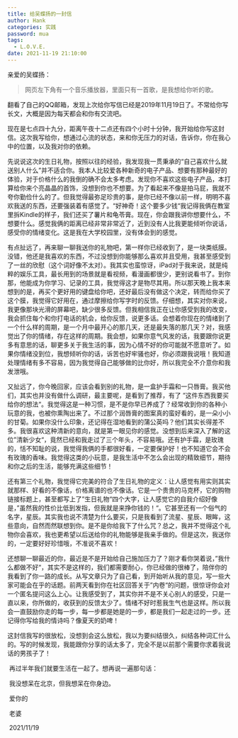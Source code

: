 ```yaml
---
title: 给吴蝶扬的一封信
author: Hank
categories: 实践
password: mua
tags:
  - L.O.V.E.
date: 2021-11-19 21:10:00
---
```


亲爱的吴蝶扬：

> 网页左下角有一个音乐播放器，里面只有一首歌，是我想给你听的歌。

​		翻看了自己的QQ邮箱，发现上次给你写信已经是2019年11月19日了。不常给你写长文，大概是因为每天都会和你有交流吧。

​		现在是七点四十九分，距离午夜十二点还有四个小时十分钟，我开始给你写这封信。这次我写给你，想通过心流的状态，来和你无压力的对话，告诉你，你在我心中的位置，以及我对你的依赖。

​		先说说这次的生日礼物，按照以往的经验，我发现我一贯秉承的“自己喜欢什么就送别人什么”并不适合你。我本人比较爱各种新奇的电子产品、想要有那种最好的体验，对于价格什么的我倒的确不会太多考虑。发现你不喜欢这些电子产品，本打算给你来个亮晶晶的首饰，没想到你也不想要。为了看起来不像是拍马屁，我就不夸你勤俭什么的了。但我觉得最弥足珍贵的事，是你已经不像以前一样，明明不喜欢我送的东西，还要强装着有感觉了。“好神奇！这个要多少钱“我记得我俩在教室里拆Kindle的样子，我们还买了薯片和龟苓膏。现在，你会跟我讲你想要什么，不想要什么。感觉我俩的距离已经非常非常近了，近到没有人比我更能倾听你说话，感受你的情绪变化。这是我在大学校园里，没有体会到的感觉。

​		有点扯远了，再来聊一聊我送你的礼物吧，第一样你已经收到了，是一块类纸膜。没错，他还是我喜欢的东西，不过没想到你能够那么喜欢并且受用，我甚至感受到了一丝的欣慰（这个词好像不太对）。我其实也蛮惊讶，iPad对于我来说，就是纯粹的娱乐工具，最长用到的场景就是看视频，看漫画都很少，更别说看书了。到你那，他能成为你学习、记录的工具，我觉得这才是物尽其用。所以那天晚上我本来想到的是，再买个更好用的键盘给你吧，还好最后没有做这个决定，转而给你买了这个膜，我觉得它好用在，通过摩擦给你写字时的反馈。仔细想，其实对你来说，我更像那块光滑的屏幕吧，缺少很多反馈。但我相信我正在让你感受到我的改变，我会抓住每个和你打电话的机会，给你反馈，说更多话。会想着你现在的情绪到了一个什么样的周期，是一个月中最开心的那几天，还是最失落的那几天？对，我感觉出了你的情绪，存在这样的周期。我会想，如果你意气风发的话，我要跟你说更多有意思的话，聊更多关于我生活的事，因为心情不好的你可能就不愿意听了。如果你情绪没到位，我想倾听你的话，诉苦也好牢骚也好，你必须跟我说哦！我知道处理情绪有多不容易，因为我觉得自己能够做的比你好，所以我完全不介意你和我发泄哦。

​		又扯远了，你今晚回家，应该会看到别的礼物，是一盒护手霜和一只唇膏。我买他们，其实也并没有做什么调研，最主要呢，是看到了推荐，有了 ”这件东西我要买给你的想法“。我觉得这是一种习惯，是不是你早已养成了？经常收到你的各种小玩意的我，也被你熏陶出来了。不过那个润唇膏的图案真的蛮好看的，是一朵小小的甘菊。如果你没什么印象，还记得在湿地看到的蒲公英吗？他们其实长得差不多。我很喜欢这种清新的意向，就是第一眼见你的感觉。没想到后来深入了解的这位”清新少女“，竟然已经和我走过了三个年头，不容易哦。还有护手霜，是玫瑰的，恬不知耻的说，我觉得我俩的手都很好看，一定要保护好！也不知道它会不会有玫瑰的香味。我觉得这类的小玩意，是我生活中不怎么会出现的精致细节，期待和你之后的生活，能够充满这些细节！

​		还有第三个礼物，我觉得它完美的符合了生日礼物的定义：让人感觉有用实则其实就那样、好看的不像话，价格离谱的也不像话。它是一个贵贵的马克杯，它的购物链接标题上，甚至都写上了”生日礼物“四个大字，让人感觉它的自我介绍好像是，”虽然我的性价比低到发指，但我就是来挣你钱的！“。它甚至还有一个俗气的名字，星辰。其实我也说不清楚为什么要买，只是我看到了流星、星辰、眼眸，这些意向，自然而然联想到你。是不是你给我下了什么咒？总之，我并不觉得这个礼物你会喜欢，我也更希望以后送给你的礼物能够是我亲手做的。但是这次，我送你的，一定要好好珍惜哦，不准说不喜欢！

​		还想聊一聊最近的你，最近是不是开始给自己施加压力了？刚才看你哭着说，”我什么都做不好“，其实不是这样的，我们都需要耐心，你已经做的很棒了，陪伴你的我看到了你一路的成长。从写文章只为了自己看，到开始听从我的意见，写一些大家可能会在乎的话题。前两天看到你在社区回答关于”内卷“的问题，很惊讶你会对一个匿名提问这么上心。让我感受到了，其实你并不是不关心别人的感受，只是一直以来，你所做的，收获到的反馈太少了。情绪不好时惹我生气也是这样。所以我会一直鼓励你走的每一步，每一步都是她是的一步，都是我们一起走过的一步。还记得你写给我的情诗吗？像夏天的奶啤！

​		这封信我写的很放松，没想到会这么放松，我以为要纠结很久，纠结各种词汇什么的。写的时候发现，我能跟你分享的话太多了，完全不是以前那个需要你求着我说话的男孩子了！

​		再过半年我们就要生活在一起了。想再说一遍那句话：

​		我没想呆在北京，但我想呆在你身边。

​																																													爱你的

​																																													老婆

​																																													2021/11/19